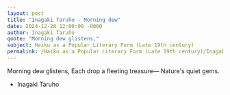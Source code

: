 ```yaml
---
layout: post
title: "Inagaki Taruho - Morning dew"
date: 2024-12-28 12:00:00 -0000
author: Inagaki Taruho
quote: "Morning dew glistens,"
subject: Haiku as a Popular Literary Form (Late 19th century)
permalink: /Haiku as a Popular Literary Form (Late 19th century)/Inagaki Taruho/Inagaki Taruho - Morning dew
---
```


Morning dew glistens,
Each drop a fleeting treasure—
Nature's quiet gems.

- Inagaki Taruho
